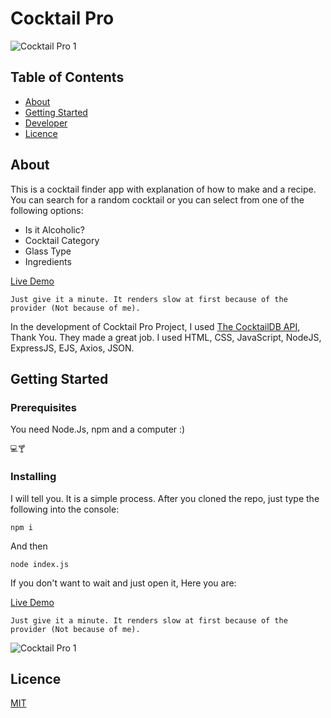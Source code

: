 # Cocktail Pro

![Cocktail Pro 1](https://iili.io/JVPLUVp.png)

## Table of Contents

- [About](#about)
- [Getting Started](#getting_started)
- [Developer](https://www.alidarcan.com/)
- [Licence](#licence)

## About <a name = "about"></a>

This is a cocktail finder app with explanation of how to make and a recipe. You can search for a random cocktail or you can select from one of the following options:

- Is it Alcoholic?
- Cocktail Category
- Glass Type
- Ingredients

[Live Demo](#usage)

```
Just give it a minute. It renders slow at first because of the provider (Not because of me).
```

In the development of Cocktail Pro Project, I used [The CocktailDB API](https://www.thecocktaildb.com/), Thank You. They made a great job. I used HTML, CSS, JavaScript, NodeJS, ExpressJS, EJS, Axios, JSON.
## Getting Started <a name = "getting_started"></a>

### Prerequisites

You need Node.Js, npm and a computer :)

```
💻🍸
```

### Installing

I will tell you. It is a simple process.
After you cloned the repo, just type the following into the console:

```
npm i
```

And then

```
node index.js
```

If you don't want to wait and just open it, Here you are:

[Live Demo](#usage)

```
Just give it a minute. It renders slow at first because of the provider (Not because of me).
```

![Cocktail Pro 1](https://iili.io/JVPLgiN.png)

## Licence <a name = "licence"></a>

[MIT](https://choosealicense.com/licenses/mit/)
